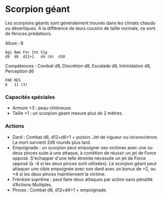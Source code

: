 # Scorpion géant

Les scorpions géants sont généralement trouvés dans les climats chauds ou désertiques. A la différence de leurs cousins de taille normale, ce sont de féroces prédateurs.

Allure : 8

	Agi	Âme	For	Int	Vig
	d8	d8	d12+1	d4 (A)	d10

Compétences : Combat d8, Discrétion d8, Escalade d6, Intimidation d8, Perception d6

	PAR	RES
	6	11 (3)

### Capacités spéciales
- Armure +3 : peau chitineuse.
- Taille +1 : un scorpion géant mesure plus de 2 mètres.

### Actions
- Dard : Combat d8, d12+d6+1 + poison. Jet de vigueur ou inconscience. La mort survient 2d6 rounds plus tard.
- Empoignade : un scorpion peut empoigner ses victimes avec une ou deux pinces suite à une attaque, à condition de réussir un jet de Force opposé. S'échapper d'une telle étreinte nécessite un jet de Force opposé (à -4 si les deux pinces sont utilisées). Le scorpion géant peut attaquer une cible empoignée avec son dard avec un bonus de +2, ou +4 si les deux pinces maintiennent la victime. 
- Frénésie suprême : peut faire deux attaques par action sans pénalité d’Actions Multiples.
- Pinces : Combat d8, d12+d4+1 + empoignade. 
